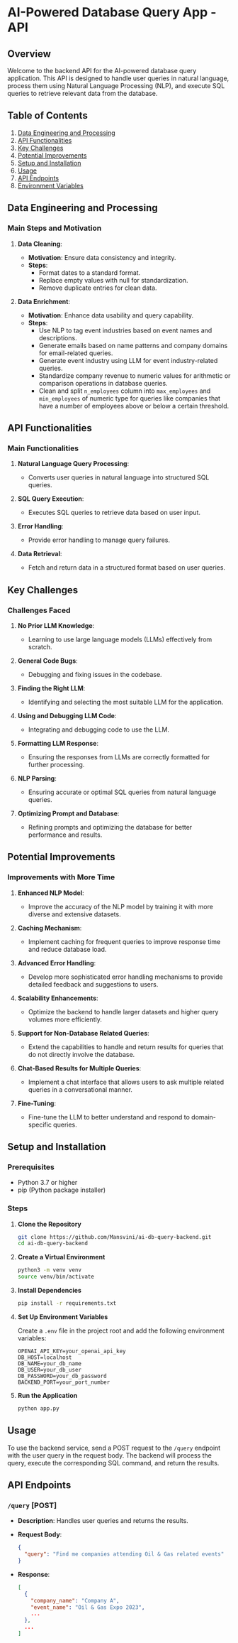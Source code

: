 # AI-Powered Database Query App - API

## Overview

Welcome to the backend API for the AI-powered database query application. This API is designed to handle user queries in natural language, process them using Natural Language Processing (NLP), and execute SQL queries to retrieve relevant data from the database.

## Table of Contents

1. [Data Engineering and Processing](#data-engineering-and-processing)
2. [API Functionalities](#api-functionalities)
3. [Key Challenges](#key-challenges)
4. [Potential Improvements](#potential-improvements)
5. [Setup and Installation](#setup-and-installation)
6. [Usage](#usage)
7. [API Endpoints](#api-endpoints)
8. [Environment Variables](#environment-variables)

## Data Engineering and Processing

### Main Steps and Motivation
	
1. **Data Cleaning**:
    - **Motivation**: Ensure data consistency and integrity.
    - **Steps**:
        - Format dates to a standard format.
	    - Replace empty values with null for standardization.
	    - Remove duplicate entries for clean data.

2. **Data Enrichment**:
    - **Motivation**: Enhance data usability and query capability.
    - **Steps**:
        - Use NLP to tag event industries based on event names and descriptions.
        - Generate emails based on name patterns and company domains for email-related queries.
	    - Generate event industry using LLM for event industry-related queries.
	    - Standardize company revenue to numeric values for arithmetic or comparison operations in database queries.
	    - Clean and split `n_employees` column into `max_employees` and `min_employees` of numeric type for queries like companies that have a number of employees above or below a certain threshold.

## API Functionalities

### Main Functionalities

1. **Natural Language Query Processing**:
    - Converts user queries in natural language into structured SQL queries.

2. **SQL Query Execution**:
    - Executes SQL queries to retrieve data based on user input.

3. **Error Handling**:
    - Provide error handling to manage query failures.

4. **Data Retrieval**:
    - Fetch and return data in a structured format based on user queries.

## Key Challenges

### Challenges Faced

1.	**No Prior LLM Knowledge**:
    -	Learning to use large language models (LLMs) effectively from scratch.

2.	**General Code Bugs**:
    - Debugging and fixing issues in the codebase.

3.	**Finding the Right LLM**:
    -	Identifying and selecting the most suitable LLM for the application.

4.	**Using and Debugging LLM Code**:
    -	Integrating and debugging code to use the LLM.

5.	**Formatting LLM Response**:
    -	Ensuring the responses from LLMs are correctly formatted for further processing.

6.	**NLP Parsing**:
    -	Ensuring accurate or optimal SQL queries from natural language queries.

7.	**Optimizing Prompt and Database**:
    -	Refining prompts and optimizing the database for better performance and results.

## Potential Improvements

### Improvements with More Time

1. **Enhanced NLP Model**:
    - Improve the accuracy of the NLP model by training it with more diverse and extensive datasets.

2. **Caching Mechanism**:
    - Implement caching for frequent queries to improve response time and reduce database load.

3. **Advanced Error Handling**:
    - Develop more sophisticated error handling mechanisms to provide detailed feedback and suggestions to users.

4. **Scalability Enhancements**:
    - Optimize the backend to handle larger datasets and higher query volumes more efficiently.

5. **Support for Non-Database Related Queries**:
	- Extend the capabilities to handle and return results for queries that do not directly involve the database.

6. **Chat-Based Results for Multiple Queries**:
	- Implement a chat interface that allows users to ask multiple related queries in a conversational manner.

7. **Fine-Tuning**:
	- Fine-tune the LLM to better understand and respond to domain-specific queries.

## Setup and Installation

### Prerequisites

- Python 3.7 or higher
- pip (Python package installer)

### Steps

1. **Clone the Repository**

   ```bash
   git clone https://github.com/Mansvini/ai-db-query-backend.git
   cd ai-db-query-backend
   ```

2. **Create a Virtual Environment**

   ```bash
   python3 -m venv venv
   source venv/bin/activate
   ```

3. **Install Dependencies**

   ```bash
   pip install -r requirements.txt
   ```

4. **Set Up Environment Variables**

   Create a `.env` file in the project root and add the following environment variables:

   ```
   OPENAI_API_KEY=your_openai_api_key
   DB_HOST=localhost
   DB_NAME=your_db_name
   DB_USER=your_db_user
   DB_PASSWORD=your_db_password
   BACKEND_PORT=your_port_number
   ```

5. **Run the Application**

   ```bash
   python app.py
   ```

## Usage

To use the backend service, send a POST request to the `/query` endpoint with the user query in the request body. The backend will process the query, execute the corresponding SQL command, and return the results.

## API Endpoints

### `/query` [POST]

- **Description**: Handles user queries and returns the results.
- **Request Body**:

  ```json
  {
    "query": "Find me companies attending Oil & Gas related events"
  }
  ```

- **Response**:

  ```json
  [
    {
      "company_name": "Company A",
      "event_name": "Oil & Gas Expo 2023",
      ...
    },
    ...
  ]
  ```
